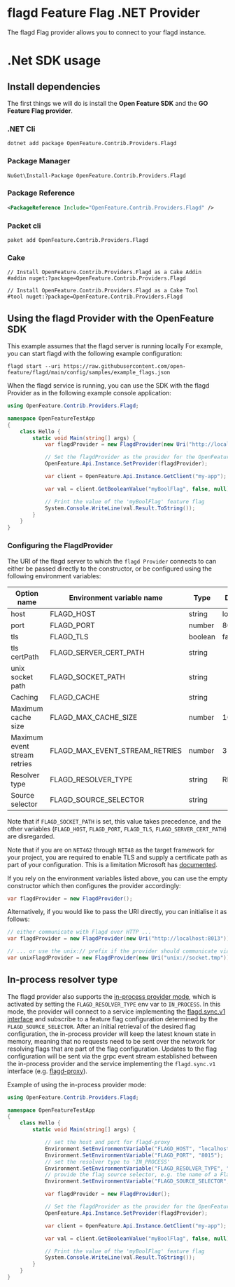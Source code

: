 # flagd Feature Flag .NET Provider

The flagd Flag provider allows you to connect to your flagd instance.  

# .Net SDK usage

## Install dependencies

The first things we will do is install the **Open Feature SDK** and the **GO Feature Flag provider**.

### .NET Cli
```shell
dotnet add package OpenFeature.Contrib.Providers.Flagd
```
### Package Manager

```shell
NuGet\Install-Package OpenFeature.Contrib.Providers.Flagd
```
### Package Reference

```xml
<PackageReference Include="OpenFeature.Contrib.Providers.Flagd" />
```
### Packet cli

```shell
paket add OpenFeature.Contrib.Providers.Flagd
```

### Cake

```shell
// Install OpenFeature.Contrib.Providers.Flagd as a Cake Addin
#addin nuget:?package=OpenFeature.Contrib.Providers.Flagd

// Install OpenFeature.Contrib.Providers.Flagd as a Cake Tool
#tool nuget:?package=OpenFeature.Contrib.Providers.Flagd
```

## Using the flagd Provider with the OpenFeature SDK

This example assumes that the flagd server is running locally
For example, you can start flagd with the following example configuration:

```shell
flagd start --uri https://raw.githubusercontent.com/open-feature/flagd/main/config/samples/example_flags.json
```

When the flagd service is running, you can use the SDK with the flagd Provider as in the following example console application:

```csharp
using OpenFeature.Contrib.Providers.Flagd;

namespace OpenFeatureTestApp
{
    class Hello {
        static void Main(string[] args) {
            var flagdProvider = new FlagdProvider(new Uri("http://localhost:8013"));

            // Set the flagdProvider as the provider for the OpenFeature SDK
            OpenFeature.Api.Instance.SetProvider(flagdProvider);

            var client = OpenFeature.Api.Instance.GetClient("my-app");

            var val = client.GetBooleanValue("myBoolFlag", false, null);

            // Print the value of the 'myBoolFlag' feature flag
            System.Console.WriteLine(val.Result.ToString());
        }
    }
}
```

### Configuring the FlagdProvider

The URI of the flagd server to which the `flagd Provider` connects to can either be passed directly to the constructor, or be configured using the following environment variables:

| Option name                  | Environment variable name      | Type    | Default   | Values          |
|------------------------------|--------------------------------|---------|-----------| --------------- |
| host                         | FLAGD_HOST                     | string  | localhost |                 |
| port                         | FLAGD_PORT                     | number  | 8013      |                 |
| tls                          | FLAGD_TLS                      | boolean | false     |                 |
| tls certPath                 | FLAGD_SERVER_CERT_PATH         | string  |           |                 |
| unix socket path             | FLAGD_SOCKET_PATH              | string  |           |                 |
| Caching                      | FLAGD_CACHE                    | string  |           |     LRU         |
| Maximum cache size           | FLAGD_MAX_CACHE_SIZE           | number  | 10        |                 |
| Maximum event stream retries | FLAGD_MAX_EVENT_STREAM_RETRIES | number  | 3         |                 |
| Resolver type                | FLAGD_RESOLVER_TYPE            | string  | RPC       | RPC, IN_PROCESS |
| Source selector              | FLAGD_SOURCE_SELECTOR          | string  |           |                 |

Note that if `FLAGD_SOCKET_PATH` is set, this value takes precedence, and the other variables (`FLAGD_HOST`, `FLAGD_PORT`, `FLAGD_TLS`, `FLAGD_SERVER_CERT_PATH`) are disregarded.

Note that if you are on `NET462` through `NET48` as the target framework for your project, you are required to enable TLS and supply a certificate path as part of your configuration.  This is a limitation Microsoft has [documented](https://learn.microsoft.com/en-us/aspnet/core/grpc/netstandard?view=aspnetcore-7.0#net-framework).

If you rely on the environment variables listed above, you can use the empty constructor which then configures the provider accordingly:

```csharp
var flagdProvider = new FlagdProvider();
```

Alternatively, if you would like to pass the URI directly, you can initialise it as follows:

```csharp
// either communicate with Flagd over HTTP ...
var flagdProvider = new FlagdProvider(new Uri("http://localhost:8013"));

// ... or use the unix:// prefix if the provider should communicate via a unix socket
var unixFlagdProvider = new FlagdProvider(new Uri("unix://socket.tmp"));  
```

## In-process resolver type

The flagd provider also supports the [in-process provider mode](https://flagd.dev/reference/specifications/in-process-providers/),
which is activated by setting the `FLAGD_RESOLVER_TYPE` env var to `IN_PROCESS`.
In this mode, the provider will connect to a service implementing the [flagd.sync.v1 interface](https://github.com/open-feature/flagd-schemas/blob/main/protobuf/flagd/sync/v1/sync.proto)
and subscribe to a feature flag configuration determined by the `FLAGD_SOURCE_SELECTOR`.
After an initial retrieval of the desired flag configuration, the in-process provider will keep the latest known state in memory,
meaning that no requests need to be sent over the network for resolving flags that are part of the flag configuration.
Updates to the flag configuration will be sent via the grpc event stream established between the in-process provider and
the service implementing the `flagd.sync.v1` interface (e.g. [flagd-proxy](https://github.com/open-feature/flagd/tree/main/flagd-proxy)).

Example of using the in-process provider mode:

```csharp
using OpenFeature.Contrib.Providers.Flagd;

namespace OpenFeatureTestApp
{
    class Hello {
        static void Main(string[] args) {

            // set the host and port for flagd-proxy
            Environment.SetEnvironmentVariable("FLAGD_HOST", "localhost");
            Environment.SetEnvironmentVariable("FLAGD_PORT", "8015");
            // set the resolver type to 'IN_PROCESS'
            Environment.SetEnvironmentVariable("FLAGD_RESOLVER_TYPE", "IN_PROCESS");
            // provide the flag source selector, e.g. the name of a Flags custom resource which is watched by the flagd-proxy
            Environment.SetEnvironmentVariable("FLAGD_SOURCE_SELECTOR", "core.openfeature.dev/flags/sample-flags");

            var flagdProvider = new FlagdProvider();

            // Set the flagdProvider as the provider for the OpenFeature SDK
            OpenFeature.Api.Instance.SetProvider(flagdProvider);

            var client = OpenFeature.Api.Instance.GetClient("my-app");

            var val = client.GetBooleanValue("myBoolFlag", false, null);

            // Print the value of the 'myBoolFlag' feature flag
            System.Console.WriteLine(val.Result.ToString());
        }
    }
}
```

